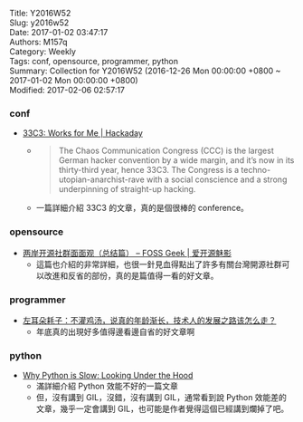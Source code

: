 Title: Y2016W52  
Slug: y2016w52  
Date: 2017-01-02 03:47:17  
Authors: M157q  
Category: Weekly  
Tags: conf, opensource, programmer, python  
Summary: Collection for Y2016W52 (2016-12-26 Mon 00:00:00 +0800 ~ 2017-01-02 Mon 00:00:00 +0800)  
Modified: 2017-02-06 02:57:17  
  
  
  
### conf  
  
+ [33C3: Works for Me | Hackaday](http://hackaday.com/2016/12/30/33c3-works-for-me/)  
    + > The Chaos Communication Congress (CCC) is the largest German hacker convention by a wide margin, and it’s now in its thirty-third year, hence 33C3. The Congress is a techno-utopian-anarchist-rave with a social conscience and a strong underpinning of straight-up hacking.  
    + 一篇詳細介紹 33C3 的文章，真的是個很棒的 conference。  
  
  
### opensource  
  
+ [两岸开源社群面面观（总结篇） – FOSS Geek | 爱开源魅影](https://tonghuix.io/2016/12/diff-china-taiwan-osc/)  
    + 這篇也介紹的非常詳細，也很一針見血得點出了許多有關台灣開源社群可以改進和反省的部份，真的是篇值得一看的好文章。  
  
  
### programmer  
  
+ [左耳朵耗子：不灌鸡汤，说真的年龄渐长，技术人的发展之路该怎么走？](http://mp.weixin.qq.com/s?__biz=MjM5MDE0Mjc4MA%3D%3D&mid=2650995135&idx=1&sn=758336ff3ecbfdc239d80a11a7122344&chksm=bdbf01ec8ac888fa1c24d310bb34ca257c4ba06e3d92a1d32d05803498e10624d0c525c1cc59&mpshare=1&scene=4&srcid=1229DBPu7JoSaH9bYLxIN3Ta#rd)  
    + 年底真的出現好多值得邊看邊自省的好文章啊  
  
  
### python  
  
+ [Why Python is Slow: Looking Under the Hood](https://jakevdp.github.io/blog/2014/05/09/why-python-is-slow/)  
    + 滿詳細介紹 Python 效能不好的一篇文章  
    + 但，沒有講到 GIL，沒錯，沒有講到 GIL，通常看到說 Python 效能差的文章，幾乎一定會講到 GIL，也可能是作者覺得這個已經講到爛掉了吧。  

